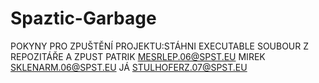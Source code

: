 # Spaztic-Garbage

POKYNY PRO ZPUŠTĚNÍ PROJEKTU:STÁHNI EXECUTABLE SOUBOUR Z REPOZITÁŘE A ZPUST
PATRIK MESRLEP.06@SPST.EU
MIREK SKLENARM.06@SPST.EU
JÁ  STULHOFERZ.07@SPST.EU
